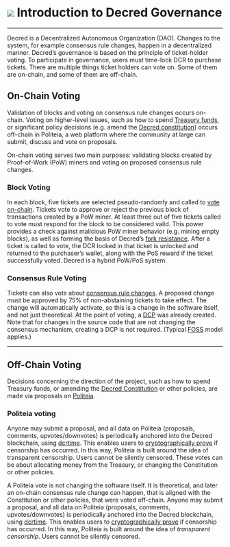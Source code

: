# <img class="dcr-icon" src="/img/dcr-icons/Governance.svg" /> Introduction to Decred Governance

---

Decred is a Decentralized Autonomous Organization (DAO). Changes to the system, for example consensus rule changes, happen in a decentralized manner. Decred’s governance is based on the principle of ticket-holder voting. To participate in governance, users must time-lock DCR to purchase tickets. There are multiple things ticket holders can vote on. Some of them are on-chain, and some of them are off-chain.

## On-Chain Voting
Validation of blocks and voting on consensus rule changes occurs on-chain. Voting on higher-level issues, such as how to spend [Treasury funds](https://dcrdata.decred.org/address/Dcur2mcGjmENx4DhNqDctW5wJCVyT3Qeqkx), or significant policy decisions (e.g. amend the [Decred constitution](decred-constitution.md)) occurs off-chain in Politeia, a web platform where the community at large can submit, discuss and vote on proposals.

On-chain voting serves two main purposes: validating blocks created by Proof-of-Work (PoW) miners and voting on proposed consensus rule changes.

### Block Voting

In each block, five tickets are selected pseudo-randomly and called to [vote on-chain](../proof-of-stake/overview.md). Tickets vote to approve or reject the previous block of transactions created by a PoW miner. At least three out of five tickets called to vote must respond for the block to be considered valid. This power provides a check against malicious PoW miner behavior (e.g. mining empty blocks), as well as forming the basis of Decred’s [fork resistance](https://medium.com/decred/detailed-analysis-of-decred-fork-resistance-93022e0bcde7). After a ticket is called to vote, the DCR locked in that ticket is unlocked and returned to the purchaser’s wallet, along with the PoS reward if the ticket successfully voted. Decred is a hybrid PoW/PoS system.

### Consensus Rule Voting

Tickets can also vote about [consensus rule changes](consensus-rule-voting/overview.md). A proposed change must be approved by 75% of non-abstaining tickets to take effect. The change will automatically activate, so this is a change in the software itself, and not just theoretical.
At the point of voting, a [DCP](https://github.com/decred/dcps/blob/master/dcp-0000/dcp-0000.mediawiki) was already created. Note that for changes in the source code that are not changing the consensus mechanism, creating a DCP is not required. (Typical [FOSS](https://en.wikipedia.org/wiki/Free_and_open-source_software) model applies.)

---

## Off-Chain Voting

Decisions concerning the direction of the project, such as how to spend Treasury funds, or amending the [Decred Constitution](https://docs.decred.org/governance/decred-constitution/) or other policies, are made via proposals on [Politeia](politeia/overview.md).

### Politeia voting

Anyone may submit a proposal, and all data on Politeia (proposals, comments, upvotes/downvotes) is periodically anchored into the Decred blockchain, using [dcrtime](../advanced/dcrtime.md/). This enables users to [cryptographically prove](politeia/politeia-censorship.md/) if censorship has occurred. In this way, Politeia is built around the idea of transparent censorship. Users cannot be silently censored. These votes can be about allocating money from the Treasury, or changing the Constitution or other policies.

A Politeia vote is not changing the software itself. It is theoretical, and later an on-chain consensus rule change can happen, that is aligned with the Constitution or other policies, that were voted off-chain.
Anyone may submit a proposal, and all data on Politeia (proposals, comments, upvotes/downvotes) is periodically anchored into the Decred blockchain, using [dcrtime](../advanced/dcrtime.md). This enables users to [cryptographically prove](politeia/politeia-censorship.md) if censorship has occurred. In this way, Politeia is built around the idea of _transparent censorship_. Users cannot be silently censored. 
